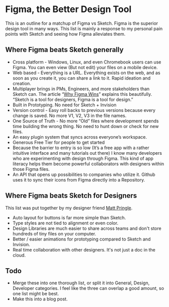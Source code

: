 # Figma, the Better Design Tool

This is an outline for a matchup of Figma vs Sketch. Figma is the superior design tool in many ways. This list is mainly a response to my personal pain points with Sketch and seeing how Figma alleviates them.

## Where Figma beats Sketch generally

- Cross platform - Windows, Linux, and even Chromebook users can use Figma. You can even view (But not edit) your files on a mobile device.
- Web based - Everything is a URL. Everything exists on the web, and as soon as you create it, you can share a link to it. Rapid ideation and creation.
- Multiplayer brings in PMs, Engineers, and more stakeholders than Sketch can. The article “[Why Figma Wins](https://kwokchain.com/2020/06/19/why-figma-wins/)” explains this beautifully. “Sketch is a tool for designers, Figma is a tool for design.”
- Built in Prototyping. No need for Sketch + Invision
- Version control - Easy roll backs to previous versions because every change is saved. No more V1, V2, V3 in the file names.
- One Source of Truth - No more “Old” files where development spends time building the wrong thing. No need to hunt down or check for new files.
- An easy plugin system that syncs across everyone’s workspace.
- Generous Free Tier for people to get started
- Because the barrier to entry is so low (It’s a free app with a rather intuitive interface and many tutorials out there) I know many developers who are experimenting with design through Figma. This kind of app literacy helps them become powerful collaborators with designers within those Figma files.
- An API that opens up possibilities to companies who utilize it. Github uses it to sync their icons from Figma directly into a Repository.

## Where Figma beats Sketch for Designers

This list was put together by my designer friend [Matt Pringle](https://dribbble.com/prings).

- Auto layout for buttons is far more simple than Sketch.
- Type styles are not tied to alignment or even color.
- Design Libraries are much easier to share across teams and don't store hundreds of tiny files on your computer.
- Better / easier animations for prototyping compared to Sketch and Invision.
- Real time collaboration with other designers. It's not just a doc in the cloud.

## Todo

- Merge these into one thorough list, or split it into General, Design, Developer categories. I feel like the three can overlap a good amount, so one list might be best.
- Make this into a blog post.
